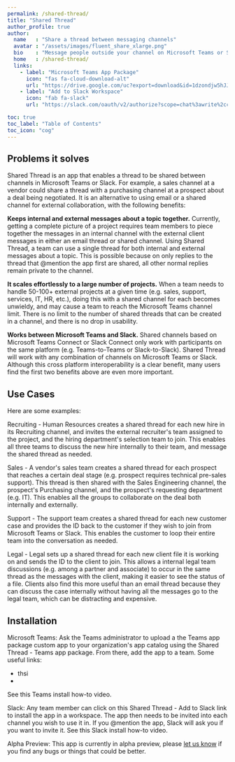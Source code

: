 ```yaml
---
permalink: /shared-thread/
title: "Shared Thread"
author_profile: true
author:
  name   : "Share a thread between messaging channels"
  avatar : "/assets/images/fluent_share_xlarge.png"
  bio    : "Message people outside your channel on Microsoft Teams or Slack, as easy as setting up a conference bridge.  \n\nInstall using:"
  home   : /shared-thread/
  links:
    - label: "Microsoft Teams App Package"
      icon: "fas fa-cloud-download-alt"
      url: "https://drive.google.com/uc?export=download&id=1dzondjw5hJJ_zXf5IYbL8zI_xoywpMUt"
    - label: "Add to Slack Workspace"
      icon: "fab fa-slack"
      url: "https://slack.com/oauth/v2/authorize?scope=chat%3awrite%2cchat%3awrite.customize%2capp_mentions%3aread%2cgroups%3aread%2cusers%3aread%2cusers.profile%3aread%2cchannels%3aread%2cteam%3aread&client_id=2537782468113.2859934187347&redirect_uri=https%3a%2f%2fslack.botframework.com%2fHome%2fauth%2fv2&state=SharedThread"

toc: true
toc_label: "Table of Contents"
toc_icon: "cog"
---
```

## Problems it solves
Shared Thread is an app that enables a thread to be shared between channels in Microsoft Teams or Slack.  For example, a sales channel at a vendor could share a thread with a purchasing channel at a prospect about a deal being negotiated.  It is an alternative to using email or a shared channel for external collaboration, with the following benefits:  

**Keeps internal and external messages about a topic together.**  Currently, getting a complete picture of a project requires team members to piece together the messages in an internal channel with the external client messages in either an email thread or shared channel.  Using Shared Thread, a team can use a single thread for both internal and external messages about a topic.  This is possible because on only replies to the thread that @mention the app first are shared, all other normal replies remain private to the channel.

**It scales effortlessly to a large number of projects.**  When a team needs to handle 50-100+ external projects at a given time (e.g. sales, support, services, IT, HR, etc.), doing this with a shared channel for each becomes unwieldy,  and may cause a team to reach the Microsoft Teams channel limit.  There is no limit to the number of shared threads that can be created in a channel, and there is no drop in usability.

**Works between Microsoft Teams and Slack.**  Shared channels based on Microsoft Teams Connect or Slack Connect only work with participants on the same platform (e.g. Teams-to-Teams or Slack-to-Slack).  Shared Thread will work with any combination of channels on Microsoft Teams or Slack.  Although this cross platform interoperability is a clear benefit, many users find the first two benefits above are even more important.

## Use Cases
Here are some examples:

Recruiting - Human Resources creates a shared thread for each new hire in its Recruiting channel, and invites the external recruiter's team assigned to the project, and the hiring department's selection team to join.  This enables all three teams to discuss the new hire internally to their team, and message the shared thread as needed.

Sales - A vendor's sales team creates a shared thread for each prospect that reaches a certain deal stage (e.g. prospect requires technical pre-sales support).  This thread is then shared with the Sales Engineering channel, the prospect's Purchasing channel,  and the prospect's requesting department (e.g. IT).  This enables all the groups to collaborate on the deal both internally and externally.

Support - The support team creates a shared thread for each new customer case and provides the ID back to the customer if they wish to join from Microsoft Teams or Slack.  This enables the customer to loop their entire team into the conversation as needed.

Legal - Legal sets up a shared thread for each new client file it is working on and sends the ID to the client to join.  This allows a internal legal team discussions (e.g. among a partner and associate) to occur in the same thread as the messages with the client, making it easier to see the status of a file.  Clients also find this more useful than an email thread because they can discuss the case internally without having all the messages go to the legal team, which can be distracting and expensive.

## Installation
Microsoft Teams:  Ask the Teams administrator to upload a the Teams app package custom app to your organization's app catalog using the Shared Thread - Teams app package.  From there, add the app to a team.  Some useful links:
- thsi
- 


  See this Teams install how-to video.

Slack:  Any team member can click on this Shared Thread - Add to Slack link to install the app in a workspace.  The app then needs to be invited into each channel you wish to use it in.  If you @mention the app, Slack will ask you if you want to invite it.  See this Slack install how-to video.

Alpha Preview:  This app is currently in alpha preview, please [let us know](mailto:heya@wni.app) if you find any bugs or things that could be better.